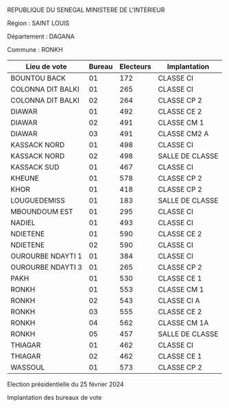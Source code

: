 REPUBLIQUE DU SENEGAL MINISTERE DE L'INTERIEUR

Région : SAINT LOUIS

Département : DAGANA

Commune : RONKH

| Lieu de vote | Bureau | Electeurs | Implantation |
| - | - | - | - |
| BOUNTOU BACK | 01 | 172 | CLASSE CI |
| COLONNA DIT BALKI | 01 | 265 | CLASSE CI |
| COLONNA DIT BALKI | 02 | 264 | CLASSE CP 2 |
| DIAWAR | 01 | 492 | CLASSE CE 2 |
| DIAWAR | 02 | 491 | CLASSE CM 1 |
| DIAWAR | 03 | 491 | CLASSE CM2 A |
| KASSACK NORD | 01 | 498 | CLASSE CI |
| KASSACK NORD | 02 | 498 | SALLE DE CLASSE |
| KASSACK SUD | 01 | 467 | CLASSE CI |
| KHEUNE | 01 | 578 | CLASSE CP 2 |
| KHOR | 01 | 418 | CLASSE CP 2 |
| LOUGUEDEMISS | 01 | 183 | SALLE DE CLASSE |
| MBOUNDOUM EST | 01 | 295 | CLASSE CI |
| NADIEL | 01 | 493 | CLASSE CI |
| NDIETENE | 01 | 590 | CLASSE CE 2 |
| NDIETENE | 02 | 590 | CLASSE CI |
| OUROURBE NDAYTI 1 | 01 | 384 | CLASSE CI |
| OUROURBE NDAYTI 3 | 01 | 265 | CLASSE CP 2 |
| PAKH | 01 | 530 | CLASSE CE 1 |
| RONKH | 01 | 553 | CLASSE CM 1 |
| RONKH | 02 | 543 | CLASSE CI A |
| RONKH | 03 | 555 | CLASSE CE 2 |
| RONKH | 04 | 562 | CLASSE CM 1A |
| RONKH | 05 | 457 | SALLE DE CLASSE |
| THIAGAR | 01 | 462 | CLASSE CI |
| THIAGAR | 02 | 462 | CLASSE CE 1 |
| WASSOUL | 01 | 573 | CLASSE CP 2 |

<!-- PageNumber="13/15" -->

Election présidentielle du 25 février 2024

Implantation des bureaux de vote
